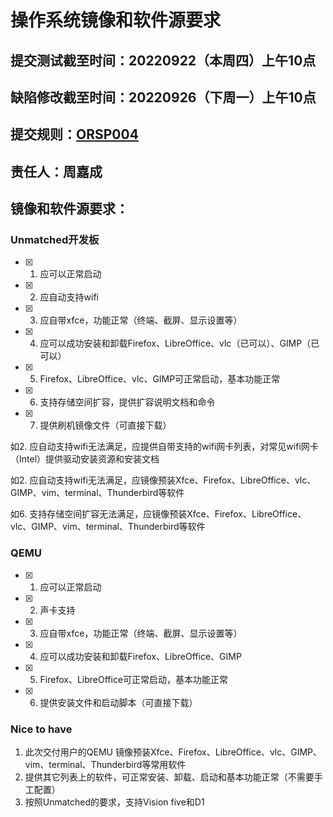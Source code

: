 # 操作系统镜像和软件源要求

## 提交测试截至时间：20220922（本周四）上午10点

## 缺陷修改截至时间：20220926（下周一）上午10点

## 提交规则：[ORSP004](https://gitee.com/openeuler/RISC-V/blob/master/proposal/ORSP004.md)

## 责任人：周嘉成

## 镜像和软件源要求：

### Unmatched开发板

- [x] 1. 应可以正常启动
- [x] 2. 应自动支持wifi
- [x] 3. 应自带xfce，功能正常（终端、截屏、显示设置等）
- [x] 4. 应可以成功安装和卸载Firefox、LibreOffice、vlc（已可以）、GIMP（已可以）
- [x] 5. Firefox、LibreOffice、vlc、GIMP可正常启动，基本功能正常
- [x] 6. 支持存储空间扩容，提供扩容说明文档和命令
- [x] 7. 提供刷机镜像文件（可直接下载）

如2. 应自动支持wifi无法满足，应提供自带支持的wifi网卡列表，对常见wifi网卡（Intel）提供驱动安装资源和安装文档

如2. 应自动支持wifi无法满足，应镜像预装Xfce、Firefox、LibreOffice、vlc、GIMP、vim、terminal、Thunderbird等软件

如6. 支持存储空间扩容无法满足，应镜像预装Xfce、Firefox、LibreOffice、vlc、GIMP、vim、terminal、Thunderbird等软件

### QEMU

- [x] 1. 应可以正常启动
- [x] 2. 声卡支持
- [x] 3. 应自带xfce，功能正常（终端、截屏、显示设置等）
- [x] 4. 应可以成功安装和卸载Firefox、LibreOffice、GIMP
- [x] 5. Firefox、LibreOffice可正常启动，基本功能正常
- [x] 6. 提供安装文件和启动脚本（可直接下载）

### Nice to have
1. 此次交付用户的QEMU 镜像预装Xfce、Firefox、LibreOffice、vlc、GIMP、vim、terminal、Thunderbird等常用软件
2. 提供其它列表上的软件，可正常安装、卸载、启动和基本功能正常（不需要手工配置）
3. 按照Unmatched的要求，支持Vision five和D1
